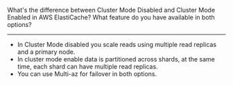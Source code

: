 What's the difference between Cluster Mode Disabled and Cluster Mode Enabled in AWS ElastiCache? What feature do you have available in both options?

---

-  In Cluster Mode disabled you scale reads using multiple read replicas and a primary node.
-  In cluster mode enable data is partitioned across shards, at the same time, each shard can have multiple read replicas.
-  You can use Multi-az for failover in both options.
